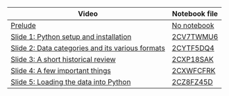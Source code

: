 <div align="center">

| Video | Notebook file |
|--------|--------|
|   [Prelude](https://www.youtube.com/watch?v=w_jjrcvMDrE) | [No notebook](./) |
|   [Slide 1: Python setup and installation](https://www.youtube.com/watch?v=WqffLDwtv0A) | [2CV7TWMU6](2CV7TWMU6)       |
|   [Slide 2: Data categories and its various formats](https://www.youtube.com/watch?v=OfVzoK3Xj14)    |  [2CYTF5DQ4](2CYTF5DQ4)        |
|   [Slide 3: A short historical review](https://www.youtube.com/watch?v=sO4bOlgfFzw)       | [2CXP18SAK](2CXP18SAK)      |
|   [Slide 4: A few important things](https://www.youtube.com/watch?v=gOJV81Uykao)     | [2CXWFCFRK](2CXWFCFRK)       |
|   [Slide 5: Loading the data into Python](https://www.youtube.com/watch?v=JijyBQPLj30) |  [2CZ8FZ45D](2CZ8FZ45D)                |  

<div align="left">
